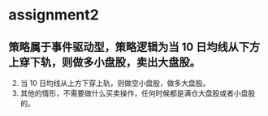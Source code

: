 # assignment2
## 策略属于事件驱动型，策略逻辑为当 10 日均线从下方上穿下轨，则做多小盘股，卖出大盘股。 
2. 当 10 日均线从上方下穿上轨，则做空小盘股，做多大盘股。 
3. 其他的情形，不需要做什么买卖操作，任何时候都是满仓大盘股或者小盘股
的。 
